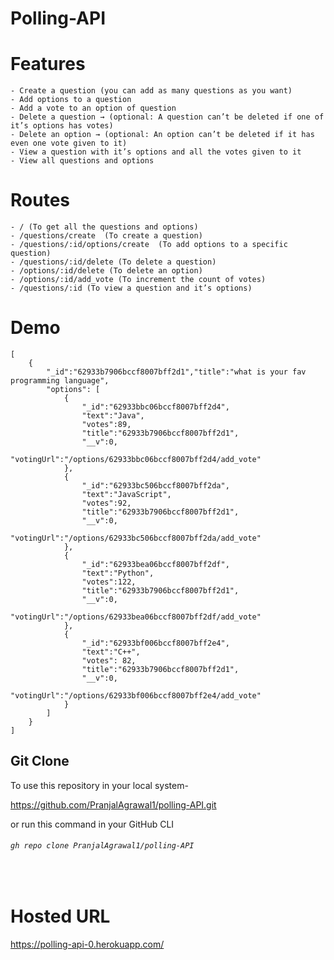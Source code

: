 # Polling-API

# Features
    - Create a question (you can add as many questions as you want)
    - Add options to a question
    - Add a vote to an option of question
    - Delete a question → (optional: A question can’t be deleted if one of it’s options has votes)
    - Delete an option → (optional: An option can’t be deleted if it has even one vote given to it)
    - View a question with it’s options and all the votes given to it
    - View all questions and options



# Routes
    - / (To get all the questions and options)
    - /questions/create  (To create a question)
    - /questions/:id/options/create  (To add options to a specific question)
    - /questions/:id/delete (To delete a question)
    - /options/:id/delete (To delete an option)
    - /options/:id/add_vote (To increment the count of votes)
    - /questions/:id (To view a question and it’s options)


# Demo 
```
[
    {
        "_id":"62933b7906bccf8007bff2d1","title":"what is your fav programming language",
        "options": [
            {
                "_id":"62933bbc06bccf8007bff2d4",
                "text":"Java",
                "votes":89,
                "title":"62933b7906bccf8007bff2d1",
                "__v":0,
                "votingUrl":"/options/62933bbc06bccf8007bff2d4/add_vote"
            },
            {
                "_id":"62933bc506bccf8007bff2da",
                "text":"JavaScript",
                "votes":92,
                "title":"62933b7906bccf8007bff2d1",
                "__v":0,
                "votingUrl":"/options/62933bc506bccf8007bff2da/add_vote"
            },
            {
                "_id":"62933bea06bccf8007bff2df",
                "text":"Python",
                "votes":122,
                "title":"62933b7906bccf8007bff2d1",
                "__v":0,
                "votingUrl":"/options/62933bea06bccf8007bff2df/add_vote"
            },
            {
                "_id":"62933bf006bccf8007bff2e4",
                "text":"C++",
                "votes": 82,
                "title":"62933b7906bccf8007bff2d1",
                "__v":0,
                "votingUrl":"/options/62933bf006bccf8007bff2e4/add_vote"
            }
        ]
    }
]
```

## Git Clone
To use this repository in your local system-

<a href="https://github.com/PranjalAgrawal1/polling-API.git" target="_blank">https://github.com/PranjalAgrawal1/polling-API.git </a>


or run this command in your GitHub CLI

###### `gh repo clone PranjalAgrawal1/polling-API`
<br>




# Hosted URL 
https://polling-api-0.herokuapp.com/
